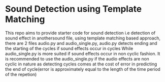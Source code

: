 # Sound Detection using Template Matching
This repo aims to provide starter code for sound detection i.e detection of sound effect in anothersound file, using template matching based approach, there are 2 files audio.py and audio_single.py, audio.py detects ending and the starting of the cycles if sound effects occur in cycles While audio_single.py is more suited if sound effects occur in non cyclic fashion. It is recommended to use the audio_single.py if the audio effects are non cyclic in nature as detecting cycles comes at the cost of error in predicting the end of cycle(error is approximately equal to the length of the time period of the repetion)
